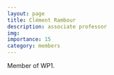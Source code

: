 ```yaml
---
layout: page
title: Clément Rambour
description: associate professor
img:
importance: 15
category: members
---
```


Member of WP1.
